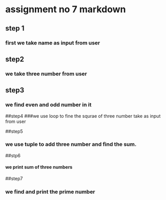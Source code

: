 # assignment no 7 markdown
## step 1
### first we  take name  as input from user

## step2 
### we take three number from user

## step3
### we find even and odd number in it

##step4 
###we use loop to fine the squrae of three number take as input from user

##step5
### we use tuple  to add three number and find the sum.

##stp6
#### we print sum of three numbers

##step7 
### we find and print the prime number
